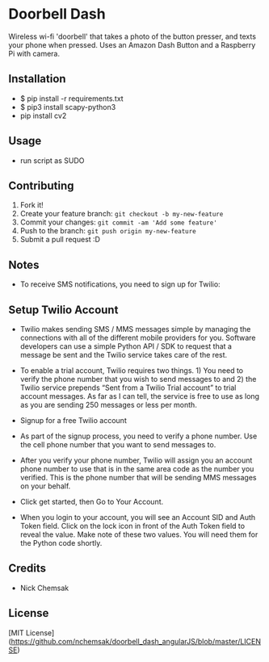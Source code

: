 # Doorbell Dash
Wireless wi-fi 'doorbell' that takes a photo of the button presser, and texts your phone when pressed. Uses an Amazon Dash Button and a Raspberry Pi with camera.

## Installation
* $ pip install -r requirements.txt
* $ pip3 install scapy-python3
* pip install cv2

## Usage
* run script as SUDO

## Contributing
1. Fork it!
2. Create your feature branch: `git checkout -b my-new-feature`
3. Commit your changes: `git commit -am 'Add some feature'`
4. Push to the branch: `git push origin my-new-feature`
5. Submit a pull request :D


## Notes
* To receive SMS notifications, you need to sign up for Twilio:
## Setup Twilio Account

* Twilio makes sending SMS / MMS messages simple by managing the connections with all of the different mobile providers for you. Software developers can use a simple Python API / SDK to request that a message be sent and the Twilio service takes care of the rest.
* To enable a trial account, Twilio requires two things. 1) You need to verify the phone number that you wish to send messages to and 2) the Twilio service prepends “Sent from a Twilio Trial account” to trial account messages. As far as I can tell, the service is free to use as long as you are sending 250 messages or less per month.

* Signup for a free Twilio account
* As part of the signup process, you need to verify a phone number. Use the cell phone number that you want to send messages to.
* After you verify your phone number, Twilio will assign you an account phone number to use that is in the same area code as the number you verified. This is the phone number that will be sending MMS messages on your behalf.
* Click get started, then Go to Your Account.
* When you login to your account, you will see an Account SID and Auth Token field. Click on the lock icon in front of the Auth Token field to reveal the value. Make note of these two values. You will need them for the Python code shortly.


## Credits
* Nick Chemsak

## License
[MIT License] (https://github.com/nchemsak/doorbell_dash_angularJS/blob/master/LICENSE)


